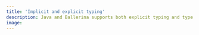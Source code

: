 ```yaml
---
title: 'Implicit and explicit typing'
description: Java and Ballerina supports both explicit typing and type inference. Explicit typing allows developers to specify the types of variables, function parameters, and return values explicitly. This clarity aids in understanding the expected data types and promotes data separation. Type inference, on the other hand, automatically infers types based on assigned values, reducing the need for explicit annotations and making the code more concise.
image: 
---
```

